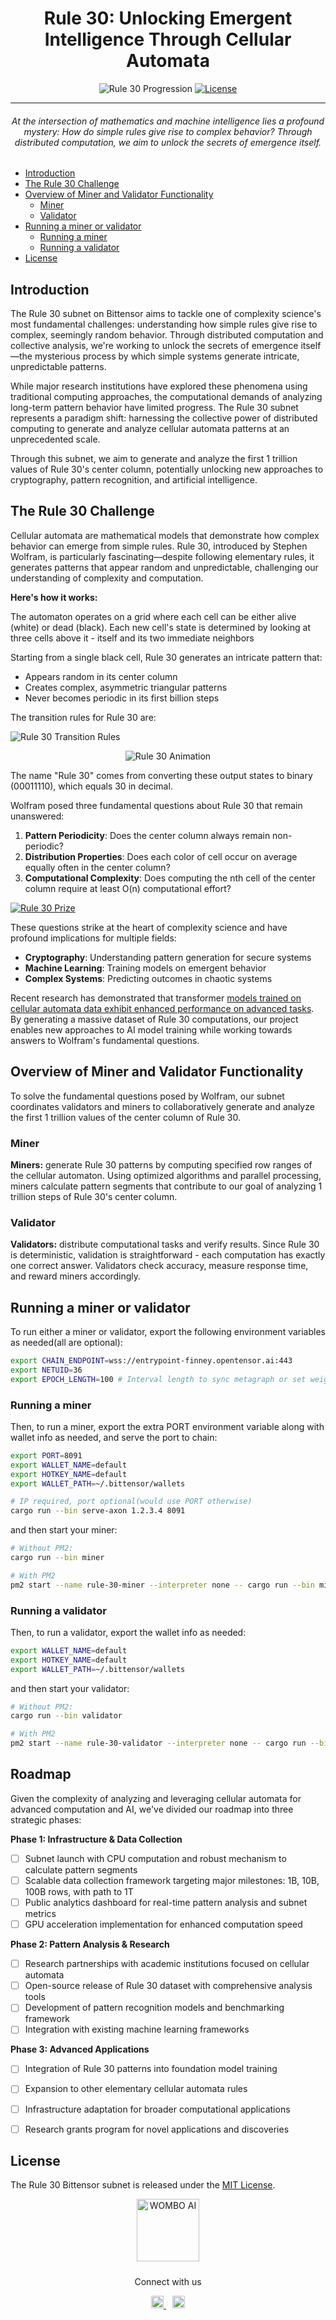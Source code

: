 <div align="center">

# Rule 30: Unlocking Emergent Intelligence Through Cellular Automata <!-- omit in toc -->

![Rule 30 Progression](cover.png)
[![License](https://img.shields.io/badge/license-MIT-green)](https://opensource.org/licenses/MIT)

---
###### At the intersection of mathematics and machine intelligence lies a profound mystery: How do simple rules give rise to complex behavior? Through distributed computation, we aim to unlock the secrets of emergence itself.
</div>

- [Introduction](#introduction)
- [The Rule 30 Challenge](#the-rule-30-challenge)
- [Overview of Miner and Validator Functionality](#overview-of-miner-and-validator-functionality)
  - [Miner](#miner)
  - [Validator](#validator)
- [Running a miner or validator](#running-a-miner-or-validator)
  - [Running a miner](#running-a-miner)
  - [Running a validator](#running-a-validator)
- [License](#license)


## Introduction

The Rule 30 subnet on Bittensor aims to tackle one of complexity science's most fundamental challenges: understanding how simple rules give rise to complex, seemingly random behavior. Through distributed computation and collective analysis, we're working to unlock the secrets of emergence itself—the mysterious process by which simple systems generate intricate, unpredictable patterns.

While major research institutions have explored these phenomena using traditional computing approaches, the computational demands of analyzing long-term pattern behavior have limited progress. The Rule 30 subnet represents a paradigm shift: harnessing the collective power of distributed computing to generate and analyze cellular automata patterns at an unprecedented scale.

Through this subnet, we aim to generate and analyze the first 1 trillion values of Rule 30's center column, potentially unlocking new approaches to cryptography, pattern recognition, and artificial intelligence.

## The Rule 30 Challenge

Cellular automata are mathematical models that demonstrate how complex behavior can emerge from simple rules. Rule 30, introduced by Stephen Wolfram, is particularly fascinating—despite following elementary rules, it generates patterns that appear random and unpredictable, challenging our understanding of complexity and computation.

**Here's how it works:**

The automaton operates on a grid where each cell can be either alive (white) or dead (black). Each new cell's state is determined by looking at three cells above it - itself and its two immediate neighbors

Starting from a single black cell, Rule 30 generates an intricate pattern that:
- Appears random in its center column
- Creates complex, asymmetric triangular patterns
- Never becomes periodic in its first billion steps

The transition rules for Rule 30 are:

![Rule 30 Transition Rules](rules.png)

<div align="center">
  
![Rule 30 Animation](rule30_animation.gif)

</div>


The name "Rule 30" comes from converting these output states to binary (00011110), which equals 30 in decimal.

Wolfram posed three fundamental questions about Rule 30 that remain unanswered:
1. **Pattern Periodicity**: Does the center column always remain non-periodic?
2. **Distribution Properties**: Does each color of cell occur on average equally often in the center column?
3. **Computational Complexity**: Does computing the nth cell of the center column require at least O(n) computational effort?

[![Rule 30 Prize](rule30.png)](https://rule30prize.org)

These questions strike at the heart of complexity science and have profound implications for multiple fields:
- **Cryptography**: Understanding pattern generation for secure systems
- **Machine Learning**: Training models on emergent behavior
- **Complex Systems**: Predicting outcomes in chaotic systems


Recent research has demonstrated that transformer [models trained on cellular automata data exhibit enhanced performance on advanced tasks](http://www.arxiv.org/pdf/2410.02536). By generating a massive dataset of Rule 30 computations, our project enables new approaches to AI model training while working towards answers to Wolfram's fundamental questions.

## Overview of Miner and Validator Functionality

To solve the fundamental questions posed by Wolfram, our subnet coordinates validators and miners to collaboratively generate and analyze the first 1 trillion values of the center column of Rule 30.

### Miner

**Miners:** generate Rule 30 patterns by computing specified row ranges of the cellular automaton. Using optimized algorithms and parallel processing, miners calculate pattern segments that contribute to our goal of analyzing 1 trillion steps of Rule 30's center column.

### Validator

**Validators:** distribute computational tasks and verify results. Since Rule 30 is deterministic, validation is straightforward - each computation has exactly one correct answer. Validators check accuracy, measure response time, and reward miners accordingly.

## Running a miner or validator
To run either a miner or validator, export the following environment variables as needed(all are optional):
```bash
export CHAIN_ENDPOINT=wss://entrypoint-finney.opentensor.ai:443 
export NETUID=36
export EPOCH_LENGTH=100 # Interval length to sync metagraph or set weights
```

### Running a miner
Then, to run a miner, export the extra PORT environment variable along with wallet info as needed, and serve the port to chain:
```bash
export PORT=8091
export WALLET_NAME=default
export HOTKEY_NAME=default
export WALLET_PATH=~/.bittensor/wallets

# IP required, port optional(would use PORT otherwise)
cargo run --bin serve-axon 1.2.3.4 8091
```

and then start your miner:
```bash
# Without PM2:
cargo run --bin miner

# With PM2
pm2 start --name rule-30-miner --interpreter none -- cargo run --bin miner
```

### Running a validator
Then, to run a validator, export the wallet info as needed:
```bash
export WALLET_NAME=default
export HOTKEY_NAME=default
export WALLET_PATH=~/.bittensor/wallets
```

and then start your validator:
```bash
# Without PM2:
cargo run --bin validator

# With PM2
pm2 start --name rule-30-validator --interpreter none -- cargo run --bin validator
```

## Roadmap

Given the complexity of analyzing and leveraging cellular automata for advanced computation and AI, we've divided our roadmap into three strategic phases:

**Phase 1: Infrastructure & Data Collection**

- [ ] Subnet launch with CPU computation and robust mechanism to calculate pattern segments
- [ ] Scalable data collection framework targeting major milestones: 1B, 10B, 100B rows, with path to 1T
- [ ] Public analytics dashboard for real-time pattern analysis and subnet metrics
- [ ] GPU acceleration implementation for enhanced computation speed

**Phase 2: Pattern Analysis & Research** 
- [ ] Research partnerships with academic institutions focused on cellular automata
- [ ] Open-source release of Rule 30 dataset with comprehensive analysis tools
- [ ] Development of pattern recognition models and benchmarking framework
- [ ] Integration with existing machine learning frameworks

**Phase 3: Advanced Applications**
- [ ] Integration of Rule 30 patterns into foundation model training
- [ ] Expansion to other elementary cellular automata rules
- [ ] Infrastructure adaptation for broader computational applications
- [ ] Research grants program for novel applications and discoveries


## License
The Rule 30 Bittensor subnet is released under the [MIT License](./LICENSE).

<div align="center">
  <img src="https://content.wombo.ai/bittensor/logo.png" alt="WOMBO AI" width="100" style="margin-bottom: 10px;"/>
  <p>Connect with us</p>
  <a href="https://twitter.com/wombo" style="margin-right: 10px;">
    <img src="https://content.wombo.ai/bittensor/twitter.png" alt="Twitter" width="20"/>
  </a>
  <a href="https://www.instagram.com/wombo.ai/">
    <img src="https://content.wombo.ai/bittensor/instagram.png" alt="Instagram" width="20"/>
  </a>
</div>
